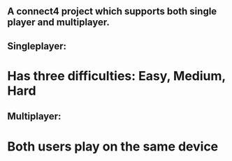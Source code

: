## A connect4 project which supports both single player and multiplayer.

## Singleplayer:
# Has three difficulties: Easy, Medium, Hard

## Multiplayer:
# Both users play on the same device
